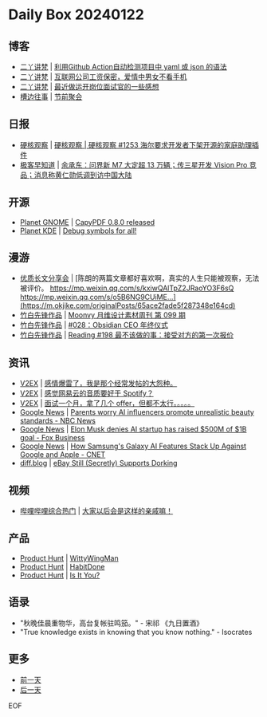 # Daily Box 20240122

## 博客
- [二丫讲梵](https://wiki.eryajf.net/) | [利用Github Action自动检测项目中 yaml 或 json 的语法](https://wiki.eryajf.net/pages/dde9ca/)
- [二丫讲梵](https://wiki.eryajf.net/) | [互联网公司工资保密，爱情中男女不看手机](https://wiki.eryajf.net/pages/9c526d/)
- [二丫讲梵](https://wiki.eryajf.net/) | [最近做运开岗位面试官的一些感想](https://wiki.eryajf.net/pages/091f20/)
- [槽边往事](https://www.hecaitou.com/) | [节前聚会](https://www.hecaitou.com/2024/01/Pre-holiday-party.html)

## 日报
- [硬核观察](https://linux.cn/news/express/) | [硬核观察 | 硬核观察 #1253 海尔要求开发者下架开源的家庭助理插件](https://linux.cn/article-16573-1.html?utm_source=rss&utm_medium=rss)
- [极客早知道](https://www.geekpark.net/column/74) | [余承东：问界新 M7 大定超 13 万辆；传三星开发 Vision Pro 竞品；消息称黄仁勋低调到访中国大陆](https://www.geekpark.net/news/330622)

## 开源
- [Planet GNOME](https://planet.gnome.org/) | [CapyPDF 0.8.0 released](https://nibblestew.blogspot.com/2024/01/capypdf-080-released.html)
- [Planet KDE](https://planet.kde.org/) | [Debug symbols for all!](https://akselmo.dev/posts/debug-symbols-for-all/?utm_source=atom_feed)

## 漫游
- [优质长文分享会](https://m.okjike.com/topics/56d2fabe7cb3331100467e2b) | [陈朗的两篇文章都好喜欢啊，真实的人生只能被观察，无法被评价。 https://mp.weixin.qq.com/s/kxiwQAlTpZ2JRaoYO3F6sQ https://mp.weixin.qq.com/s/o5B6NG9CUiME...](https://m.okjike.com/originalPosts/65ace2fade5f287348e164cd)
- [竹白先锋作品](https://www.zhubai.wiki/) | [Moonvy 月维设计素材周刊 第 099 期](https://open.zhubai.wiki/a/l/t/z/pl/moonvy/2360900852489641984)
- [竹白先锋作品](https://www.zhubai.wiki/) | [#028：Obsidian CEO 年终仪式](https://open.zhubai.wiki/a/l/t/z/pl/zjing/2360852743725268992)
- [竹白先锋作品](https://www.zhubai.wiki/) | [Reading #198 最不该做的事：接受对方的第一次报价](https://open.zhubai.wiki/a/l/t/z/pl/workreview/2360701176346853376)

## 资讯
- [V2EX](https://www.v2ex.com/) | [感情爆雷了，我是那个经常发帖的大怨种。](https://www.v2ex.com/t/1010459)
- [V2EX](https://www.v2ex.com/) | [感觉网易云的音质要好于 Spotify？](https://www.v2ex.com/t/1010456)
- [V2EX](https://www.v2ex.com/) | [面试一个月，拿了几个 offer，但都不太行。。。。。](https://www.v2ex.com/t/1010401)
- [Google News](https://news.google.com/topics/CAAqJggKIiBDQkFTRWdvSUwyMHZNRGRqTVhZU0FtVnVHZ0pWVXlnQVAB/sections/CAQiQ0NCQVNMQW9JTDIwdk1EZGpNWFlTQW1WdUdnSlZVeUlOQ0FRYUNRb0hMMjB2TUcxcmVpb0pFZ2N2YlM4d2JXdDZLQUEqKggAKiYICiIgQ0JBU0Vnb0lMMjB2TURkak1YWVNBbVZ1R2dKVlV5Z0FQAVAB) | [Parents worry AI influencers promote unrealistic beauty standards - NBC News](https://news.google.com/rss/articles/CBMicmh0dHBzOi8vd3d3Lm5iY25ld3MuY29tL3RlY2gvaW50ZXJuZXQvcGFyZW50cy13b3JyeS1haS1pbmZsdWVuY2Vycy1wcm9tb3RlLXVucmVhbGlzdGljLWJlYXV0eS1zdGFuZGFyZHMtcmNuYTEzNDgxNNIBK2h0dHBzOi8vd3d3Lm5iY25ld3MuY29tL25ld3MvYW1wL3JjbmExMzQ4MTQ?oc=5)
- [Google News](https://news.google.com/topics/CAAqJggKIiBDQkFTRWdvSUwyMHZNRGRqTVhZU0FtVnVHZ0pWVXlnQVAB/sections/CAQiQ0NCQVNMQW9JTDIwdk1EZGpNWFlTQW1WdUdnSlZVeUlOQ0FRYUNRb0hMMjB2TUcxcmVpb0pFZ2N2YlM4d2JXdDZLQUEqKggAKiYICiIgQ0JBU0Vnb0lMMjB2TURkak1YWVNBbVZ1R2dKVlV5Z0FQAVAB) | [Elon Musk denies AI startup has raised $500M of $1B goal - Fox Business](https://news.google.com/rss/articles/CBMiVmh0dHBzOi8vd3d3LmZveGJ1c2luZXNzLmNvbS90ZWNobm9sb2d5L2Vsb24tbXVzay1kZW5pZXMtYWktc3RhcnR1cC1yYWlzZWQtNTAwbS0xYi1nb2Fs0gFaaHR0cHM6Ly93d3cuZm94YnVzaW5lc3MuY29tL3RlY2hub2xvZ3kvZWxvbi1tdXNrLWRlbmllcy1haS1zdGFydHVwLXJhaXNlZC01MDBtLTFiLWdvYWwuYW1w?oc=5)
- [Google News](https://news.google.com/topics/CAAqJggKIiBDQkFTRWdvSUwyMHZNRGRqTVhZU0FtVnVHZ0pWVXlnQVAB/sections/CAQiQ0NCQVNMQW9JTDIwdk1EZGpNWFlTQW1WdUdnSlZVeUlOQ0FRYUNRb0hMMjB2TUcxcmVpb0pFZ2N2YlM4d2JXdDZLQUEqKggAKiYICiIgQ0JBU0Vnb0lMMjB2TURkak1YWVNBbVZ1R2dKVlV5Z0FQAVAB) | [How Samsung's Galaxy AI Features Stack Up Against Google and Apple - CNET](https://news.google.com/rss/articles/CBMiY2h0dHBzOi8vd3d3LmNuZXQuY29tL3RlY2gvbW9iaWxlL2hvdy1zYW1zdW5ncy1nYWxheHktYWktZmVhdHVyZXMtc3RhY2stdXAtYWdhaW5zdC1nb29nbGUtYW5kLWFwcGxlL9IBAA?oc=5)
- [diff.blog](https://diff.blog/) | [eBay Still (Secretly) Supports Dorking](https://diff.blog/post/ebay-still-secretly-supports-dorking-167035/)

## 视频
- [哔哩哔哩综合热门](https://www.bilibili.com/v/popular/all/) | [大家以后会是这样的亲戚嘛！](https://b23.tv/BV1qa4y1y7nw)

## 产品
- [Product Hunt](https://www.producthunt.com) | [WittyWingMan](https://www.producthunt.com/posts/wittywingman)
- [Product Hunt](https://www.producthunt.com) | [HabitDone](https://www.producthunt.com/posts/habitdone)
- [Product Hunt](https://www.producthunt.com) | [Is It You?](https://www.producthunt.com/posts/is-it-you)

## 语录
- "秋晚佳晨重物华，高台复帐驻鸣笳。" - 宋祁 《九日置酒》
- "True knowledge exists in knowing that you know nothing." - Isocrates

## 更多
- [前一天](daily-box-20240121.md)
- [后一天](daily-box-20240123.md)

EOF